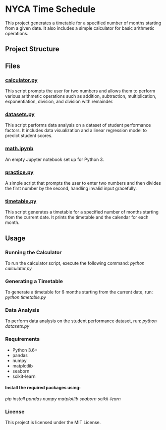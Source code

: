 # NYCA Time Schedule

This project generates a timetable for a specified number of months starting from a given date. It also includes a simple calculator for basic arithmetic operations.

## Project Structure


## Files

### [calculator.py](calculator.py)

This script prompts the user for two numbers and allows them to perform various arithmetic operations such as addition, subtraction, multiplication, exponentiation, division, and division with remainder.

### [datasets.py](datasets.py)

This script performs data analysis on a dataset of student performance factors. It includes data visualization and a linear regression model to predict student scores.

### [math.ipynb](math.ipynb)

An empty Jupyter notebook set up for Python 3.

### [practice.py](practice.py)

A simple script that prompts the user to enter two numbers and then divides the first number by the second, handling invalid input gracefully.

### [timetable.py](timetable.py)

This script generates a timetable for a specified number of months starting from the current date. It prints the timetable and the calendar for each month.

## Usage

### Running the Calculator
To run the calculator script, execute the following command:
_python calculator.py_

### Generating a Timetable
To generate a timetable for 6 months starting from the current date, run:
_python timetable.py_

### Data Analysis
To perform data analysis on the student performance dataset, run:
_python datasets.py_

### Requirements
- Python 3.6+
- pandas
- numpy
- matplotlib
- seaborn
- scikit-learn

#### Install the required packages using:
_pip install pandas numpy matplotlib seaborn scikit-learn_

### License
This project is licensed under the MIT License.
